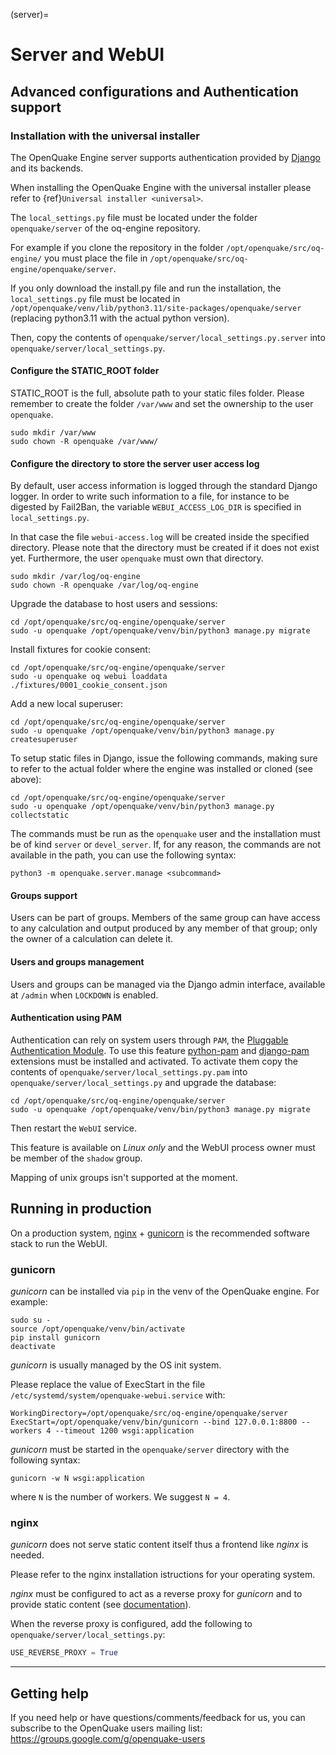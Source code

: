 (server)=

# Server and WebUI

## Advanced configurations and Authentication support

### Installation with the universal installer

The OpenQuake Engine server supports authentication provided by [Django](https://docs.djangoproject.com/en/stable/topics/auth/) and its backends.

When installing the OpenQuake Engine with the universal installer please refer to {ref}`Universal installer <universal>`.

The `local_settings.py` file must be located under the folder `openquake/server` of the oq-engine repository.

For example if you clone the repository in the folder `/opt/openquake/src/oq-engine/` you must place the file in `/opt/openquake/src/oq-engine/openquake/server`.

If you only download the install.py file and run the installation, the `local_settings.py` file must be located in `/opt/openquake/venv/lib/python3.11/site-packages/openquake/server` (replacing python3.11 with the actual python version).

Then, copy the contents of `openquake/server/local_settings.py.server` into `openquake/server/local_settings.py`.

#### Configure the STATIC_ROOT folder

STATIC_ROOT is the full, absolute path to your static files folder.
Please remember to create the folder `/var/www` and set the ownership to the user `openquake`.

```console
sudo mkdir /var/www
sudo chown -R openquake /var/www/
```

#### Configure the directory to store the server user access log

By default, user access information is logged through the standard Django logger.
In order to write such information to a file, for instance to be digested by Fail2Ban, the variable `WEBUI_ACCESS_LOG_DIR` is specified in `local_settings.py`.

In that case the file `webui-access.log` will be created inside the specified directory.
Please note that the directory must be created if it does not exist yet.
Furthermore, the user `openquake` must own that directory.

```console
sudo mkdir /var/log/oq-engine
sudo chown -R openquake /var/log/oq-engine
```

Upgrade the database to host users and sessions:

```console
cd /opt/openquake/src/oq-engine/openquake/server
sudo -u openquake /opt/openquake/venv/bin/python3 manage.py migrate
```

Install fixtures for cookie consent:

```console
cd /opt/openquake/src/oq-engine/openquake/server
sudo -u openquake oq webui loaddata ./fixtures/0001_cookie_consent.json
```

Add a new local superuser:

```console
cd /opt/openquake/src/oq-engine/openquake/server
sudo -u openquake /opt/openquake/venv/bin/python3 manage.py createsuperuser
```
To setup static files in Django, issue the following commands, making sure to refer to the actual folder where the engine was installed or cloned (see above):

```console
cd /opt/openquake/src/oq-engine/openquake/server
sudo -u openquake /opt/openquake/venv/bin/python3 manage.py collectstatic
```
The commands must be run as the `openquake` user and the installation must be of kind `server` or `devel_server`.
If, for any reason, the commands are not available in the path, you can use the following syntax:

```console
python3 -m openquake.server.manage <subcommand>
```

#### Groups support

Users can be part of groups. Members of the same group can have access to any calculation and output produced by any member of that group; only the owner of a calculation can delete it.


#### Users and groups management

Users and groups can be managed via the Django admin interface, available at `/admin` when `LOCKDOWN` is enabled.


#### Authentication using PAM
Authentication can rely on system users through `PAM`, the [Pluggable Authentication Module](https://en.wikipedia.org/wiki/Pluggable_authentication_module). To use this feature [python-pam](https://github.com/FirefighterBlu3/python-pam) and [django-pam](https://github.com/cnobile2012/django-pam) extensions must be installed and activated. To activate them copy the contents of `openquake/server/local_settings.py.pam` into `openquake/server/local_settings.py` and upgrade the database:

```console
cd /opt/openquake/src/oq-engine/openquake/server
sudo -u openquake /opt/openquake/venv/bin/python3 manage.py migrate
```

Then restart the `WebUI` service.

This feature is available on _Linux only_ and the WebUI process owner must be member of the `shadow` group.

Mapping of unix groups isn't supported at the moment.

## Running in production

On a production system, [nginx](http://nginx.org/en/) + [gunicorn](http://gunicorn.org/) is the recommended software stack to run the WebUI.

### gunicorn

*gunicorn* can be installed via `pip` in the venv of the OpenQuake engine. For example:

```console
sudo su -
source /opt/openquake/venv/bin/activate
pip install gunicorn
deactivate
```

*gunicorn* is usually managed by the OS init system.

Please replace the value of ExecStart in the file `/etc/systemd/system/openquake-webui.service` with:
```console
WorkingDirectory=/opt/openquake/src/oq-engine/openquake/server
ExecStart=/opt/openquake/venv/bin/gunicorn --bind 127.0.0.1:8800 --workers 4 --timeout 1200 wsgi:application
```

*gunicorn* must be started in the `openquake/server` directory with the following syntax:

```console
gunicorn -w N wsgi:application
```

where `N` is the number of workers. We suggest `N = 4`.


### nginx

*gunicorn* does not serve static content itself thus a frontend like *nginx* is needed.

Please refer to the nginx installation istructions for your operating system.

*nginx* must be configured to act as a reverse proxy for *gunicorn* and to provide static
content (see [documentation](https://docs.gunicorn.org/en/stable/deploy.html)).

When the reverse proxy is configured, add the following to `openquake/server/local_settings.py`:
```python
USE_REVERSE_PROXY = True
```

***

## Getting help
If you need help or have questions/comments/feedback for us, you can subscribe to the OpenQuake users mailing list: https://groups.google.com/g/openquake-users
